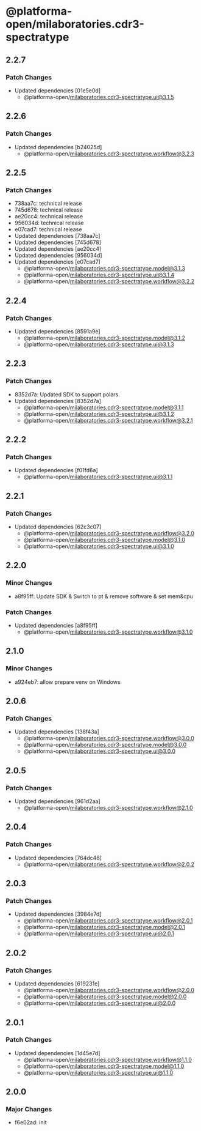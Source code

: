 # @platforma-open/milaboratories.cdr3-spectratype

## 2.2.7

### Patch Changes

- Updated dependencies [01e5e0d]
  - @platforma-open/milaboratories.cdr3-spectratype.ui@3.1.5

## 2.2.6

### Patch Changes

- Updated dependencies [b24025d]
  - @platforma-open/milaboratories.cdr3-spectratype.workflow@3.2.3

## 2.2.5

### Patch Changes

- 738aa7c: technical release
- 745d678: technical release
- ae20cc4: technical release
- 956034d: technical release
- e07cad7: technical release
- Updated dependencies [738aa7c]
- Updated dependencies [745d678]
- Updated dependencies [ae20cc4]
- Updated dependencies [956034d]
- Updated dependencies [e07cad7]
  - @platforma-open/milaboratories.cdr3-spectratype.model@3.1.3
  - @platforma-open/milaboratories.cdr3-spectratype.ui@3.1.4
  - @platforma-open/milaboratories.cdr3-spectratype.workflow@3.2.2

## 2.2.4

### Patch Changes

- Updated dependencies [8591a9e]
  - @platforma-open/milaboratories.cdr3-spectratype.model@3.1.2
  - @platforma-open/milaboratories.cdr3-spectratype.ui@3.1.3

## 2.2.3

### Patch Changes

- 8352d7a: Updated SDK to support polars.
- Updated dependencies [8352d7a]
  - @platforma-open/milaboratories.cdr3-spectratype.model@3.1.1
  - @platforma-open/milaboratories.cdr3-spectratype.ui@3.1.2
  - @platforma-open/milaboratories.cdr3-spectratype.workflow@3.2.1

## 2.2.2

### Patch Changes

- Updated dependencies [f01fd6a]
  - @platforma-open/milaboratories.cdr3-spectratype.ui@3.1.1

## 2.2.1

### Patch Changes

- Updated dependencies [62c3c07]
  - @platforma-open/milaboratories.cdr3-spectratype.workflow@3.2.0
  - @platforma-open/milaboratories.cdr3-spectratype.model@3.1.0
  - @platforma-open/milaboratories.cdr3-spectratype.ui@3.1.0

## 2.2.0

### Minor Changes

- a8f95ff: Update SDK & Switch to pt & remove software & set mem&cpu

### Patch Changes

- Updated dependencies [a8f95ff]
  - @platforma-open/milaboratories.cdr3-spectratype.workflow@3.1.0

## 2.1.0

### Minor Changes

- a924eb7: allow prepare venv on Windows

## 2.0.6

### Patch Changes

- Updated dependencies [138f43a]
  - @platforma-open/milaboratories.cdr3-spectratype.workflow@3.0.0
  - @platforma-open/milaboratories.cdr3-spectratype.model@3.0.0
  - @platforma-open/milaboratories.cdr3-spectratype.ui@3.0.0

## 2.0.5

### Patch Changes

- Updated dependencies [961d2aa]
  - @platforma-open/milaboratories.cdr3-spectratype.workflow@2.1.0

## 2.0.4

### Patch Changes

- Updated dependencies [764dc48]
  - @platforma-open/milaboratories.cdr3-spectratype.workflow@2.0.2

## 2.0.3

### Patch Changes

- Updated dependencies [3984e7d]
  - @platforma-open/milaboratories.cdr3-spectratype.workflow@2.0.1
  - @platforma-open/milaboratories.cdr3-spectratype.model@2.0.1
  - @platforma-open/milaboratories.cdr3-spectratype.ui@2.0.1

## 2.0.2

### Patch Changes

- Updated dependencies [619231e]
  - @platforma-open/milaboratories.cdr3-spectratype.workflow@2.0.0
  - @platforma-open/milaboratories.cdr3-spectratype.model@2.0.0
  - @platforma-open/milaboratories.cdr3-spectratype.ui@2.0.0

## 2.0.1

### Patch Changes

- Updated dependencies [1d45e7d]
  - @platforma-open/milaboratories.cdr3-spectratype.workflow@1.1.0
  - @platforma-open/milaboratories.cdr3-spectratype.model@1.1.0
  - @platforma-open/milaboratories.cdr3-spectratype.ui@1.1.0

## 2.0.0

### Major Changes

- f6e02ad: init
